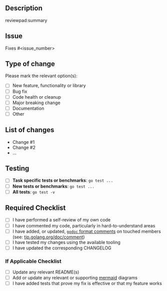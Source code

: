 <!-- REMOVE this comment block after following the instructions
 1. Make the title of the PR is descriptive and follows this format: `[PR TYPE] <DESCRIPTION>`
 2. Update the _Assigness_, _Labels_, _Projects_, _Milestone_ before submitting the PR for review.
 3. Add label(s) for the purpose (e.g. `persistence`) and, if applicable, priority (e.g. `low`) labels as well.
 4. See our custom action driven labels if you need to trigger a build or interact with an LLM - https://github.com/pokt-network/pocket/blob/main/docs/development/README.md#github-labels
-->

## Description

<!-- REMOVE this comment block after following the instructions
 1. Add a summary of the change including: motivation, reasons, context, dependencies, etc...
 2. If applicable, specify the key files that should be looked at.
 3. If you leave the `reviewpad:summary` block below, it'll autopopulate an AI generated summary. Alternatively, you can leave a `/reviewpad summarize` comment to trigger it manually.
-->
reviewpad:summary

## Issue

Fixes #<issue_number>

## Type of change

Please mark the relevant option(s):

- [ ] New feature, functionality or library
- [ ] Bug fix
- [ ] Code health or cleanup
- [ ] Major breaking change
- [ ] Documentation
- [ ] Other <!-- add details here if it a different type of change -->

## List of changes

<!-- REMOVE this comment block after following the instructions
 List out all the changes made
-->

- Change #1
- Change #2
- ...

## Testing

- [ ] **Task specific tests or benchmarks**: `go test ...`
- [ ] **New tests or benchmarks**: `go test ...`
- [ ] **All tests**: `go test -v`

<!-- REMOVE this comment block after following the instructions
 If you added additional tests or infrastructure, describe it here.
 Bonus points for images and videos or gifs.
-->

## Required Checklist

- [ ] I have performed a self-review of my own code
- [ ] I have commented my code, particularly in hard-to-understand areas
- [ ] I have added, or updated, [`godoc` format comments](https://go.dev/blog/godoc) on touched members (see: [tip.golang.org/doc/comment](https://tip.golang.org/doc/comment))
- [ ] I have tested my changes using the available tooling
- [ ] I have updated the corresponding CHANGELOG

### If Applicable Checklist

- [ ] Update any relevant README(s)
- [ ] Add or update any relevant or supporting [mermaid](https://mermaid-js.github.io/mermaid/) diagrams
- [ ] I have added tests that prove my fix is effective or that my feature works
